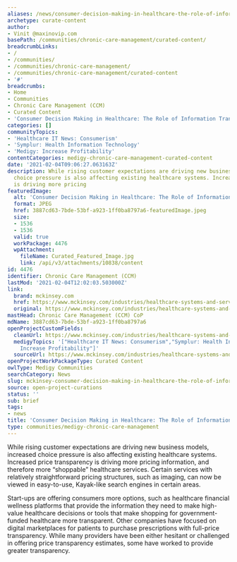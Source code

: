 ```yaml
---
aliases: /news/consumer-decision-making-in-healthcare-the-role-of-information-transparency
archetype: curate-content
author:
- Vinit @maxinovip.com
basePath: /communities/chronic-care-management/curated-content/
breadcrumbLinks:
- /
- /communities/
- /communities/chronic-care-management/
- /communities/chronic-care-management/curated-content
- '#'
breadcrumbs:
- Home
- Communities
- Chronic Care Management (CCM)
- Curated Content
- 'Consumer Decision Making in Healthcare: The Role of Information Transparency'
categories: []
communityTopics:
- 'Healthcare IT News: Consumerism'
- 'Symplur: Health Information Technology'
- 'Medigy: Increase Profitability'
contentCategories: medigy-chronic-care-management-curated-content
date: '2021-02-04T09:06:27.063163Z'
description: While rising customer expectations are driving new business models, increased
  choice pressure is also affecting existing healthcare systems. Increased price transparency
  is driving more pricing
featuredImage:
  alt: 'Consumer Decision Making in Healthcare: The Role of Information Transparency'
  format: JPEG
  href: 3887cd63-7bde-53bf-a923-1ff0ba8797a6-featuredImage.jpeg
  size:
  - 1536
  - 1536
  valid: true
  workPackage: 4476
  wpAttachment:
    fileName: Curated_Featured_Image.jpg
    link: /api/v3/attachments/10838/content
id: 4476
identifier: Chronic Care Management (CCM)
lastMod: '2021-02-04T12:02:03.503000Z'
link:
  brand: mckinsey.com
  href: https://www.mckinsey.com/industries/healthcare-systems-and-services/our-insights/consumer-decision-making-in-healthcare-the-role-of-information-transparency
  original: https://www.mckinsey.com/industries/healthcare-systems-and-services/our-insights/consumer-decision-making-in-healthcare-the-role-of-information-transparency
mastHead: Chronic Care Management (CCM) CoP
mdName: 3887cd63-7bde-53bf-a923-1ff0ba8797a6
openProjectCustomFields:
  cleanUrl: https://www.mckinsey.com/industries/healthcare-systems-and-services/our-insights/consumer-decision-making-in-healthcare-the-role-of-information-transparency
  medigyTopics: '["Healthcare IT News: Consumerism","Symplur: Health Information Technology","Medigy:
    Increase Profitability"]'
  sourceUrl: https://www.mckinsey.com/industries/healthcare-systems-and-services/our-insights/consumer-decision-making-in-healthcare-the-role-of-information-transparency
openProjectWorkPackageType: Curated Content
owlType: Medigy Communities
searchCategory: News
slug: mckinsey-consumer-decision-making-in-healthcare-the-role-of-information-transparency
source: open-project-curations
status: ''
sub: brief
tags:
- news
title: 'Consumer Decision Making in Healthcare: The Role of Information Transparency'
type: communities/medigy-chronic-care-management
---
```


<p>While rising customer expectations are driving new business models, increased choice pressure is also affecting existing healthcare systems. Increased price transparency is driving more pricing information, and therefore more “shoppable” healthcare services. Certain services with relatively straightforward pricing structures, such as imaging, can now be viewed in easy-to-use, Kayak-like search engines in certain areas.</p><p>Start-ups are offering consumers more options, such as healthcare financial wellness platforms that provide the information they need to make high-value healthcare decisions or tools that make shopping for government-funded healthcare more transparent. Other companies have focused on digital marketplaces for patients to purchase prescriptions with full-price transparency. While many providers have been either hesitant or challenged in offering price transparency estimates, some have worked to provide greater transparency.</p>